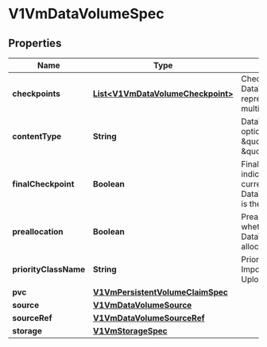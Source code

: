 # V1VmDataVolumeSpec

## Properties
Name | Type | Description | Notes
------------ | ------------- | ------------- | -------------
**checkpoints** | [**List&lt;V1VmDataVolumeCheckpoint&gt;**](V1VmDataVolumeCheckpoint.md) | Checkpoints is a list of DataVolumeCheckpoints, representing stages in a multistage import. |  [optional]
**contentType** | **String** | DataVolumeContentType options: \&quot;kubevirt\&quot;, \&quot;archive\&quot; |  [optional]
**finalCheckpoint** | **Boolean** | FinalCheckpoint indicates whether the current DataVolumeCheckpoint is the final checkpoint. |  [optional]
**preallocation** | **Boolean** | Preallocation controls whether storage for DataVolumes should be allocated in advance. |  [optional]
**priorityClassName** | **String** | PriorityClassName for Importer, Cloner and Uploader pod |  [optional]
**pvc** | [**V1VmPersistentVolumeClaimSpec**](V1VmPersistentVolumeClaimSpec.md) |  |  [optional]
**source** | [**V1VmDataVolumeSource**](V1VmDataVolumeSource.md) |  |  [optional]
**sourceRef** | [**V1VmDataVolumeSourceRef**](V1VmDataVolumeSourceRef.md) |  |  [optional]
**storage** | [**V1VmStorageSpec**](V1VmStorageSpec.md) |  |  [optional]
